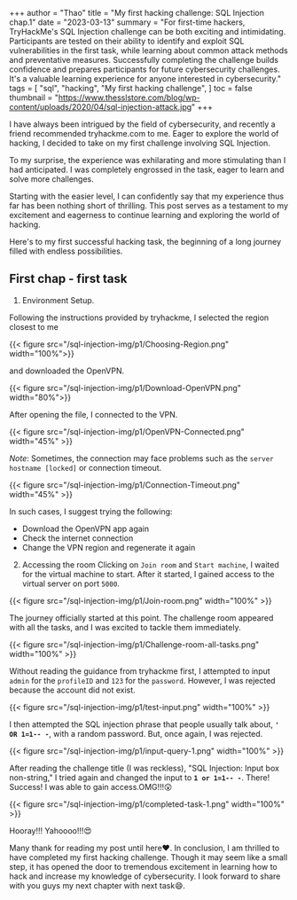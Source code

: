 +++
author = "Thao"
title = "My first hacking challenge: SQL Injection chap.1"
date = "2023-03-13"
summary = "For first-time hackers, TryHackMe's SQL Injection challenge can be both exciting and intimidating. Participants are tested on their ability to identify and exploit SQL vulnerabilities in the first task, while learning about common attack methods and preventative measures. Successfully completing the challenge builds confidence and prepares participants for future cybersecurity challenges. It's a valuable learning experience for anyone interested in cybersecurity."
tags = [
    "sql",
    "hacking",
    "My first hacking challenge",
]
toc = false
thumbnail = "https://www.thesslstore.com/blog/wp-content/uploads/2020/04/sql-injection-attack.jpg"
+++

I have always been intrigued by the field of cybersecurity, and recently a friend recommended tryhackme.com to me. Eager to explore the world of hacking, I decided to take on my first challenge involving SQL Injection.

To my surprise, the experience was exhilarating and more stimulating than I had anticipated. I was completely engrossed in the task, eager to learn and solve more challenges.

Starting with the easier level, I can confidently say that my experience thus far has been nothing short of thrilling. This post serves as a testament to my excitement and eagerness to continue learning and exploring the world of hacking.

Here's to my first successful hacking task, the beginning of a long journey filled with endless possibilities.

## First chap - first task
1. Environment Setup.

Following the instructions provided by tryhackme, I selected the region closest to me 

{{< figure src="/sql-injection-img/p1/Choosing-Region.png" width="100%">}}

and downloaded the OpenVPN.

{{< figure src="/sql-injection-img/p1/Download-OpenVPN.png" width="80%">}}

After opening the file, I connected to the VPN.

{{< figure src="/sql-injection-img/p1/OpenVPN-Connected.png" width="45%" >}}

*Note*: Sometimes, the connection may face problems such as the `server hostname [locked]` or connection timeout. 

{{< figure src="/sql-injection-img/p1/Connection-Timeout.png" width="45%" >}}

In such cases, I suggest trying the following:
- Download the OpenVPN app again
- Check the internet connection
- Change the VPN region and regenerate it again

2. Accessing the room
Clicking on `Join room` and `Start machine`, I waited for the virtual machine to start. After it started, I gained access to the virtual server on port `5000`.

{{< figure src="/sql-injection-img/p1/Join-room.png" width="100%" >}}

The journey officially started at this point.
The challenge room appeared with all the tasks, and I was excited to tackle them immediately. 

{{< figure src="/sql-injection-img/p1/Challenge-room-all-tasks.png" width="100%" >}}

Without reading the guidance from tryhackme first, I attempted to input `admin` for the `profileID` and `123` for the `password`. However, I was rejected because the account did not exist. 

{{< figure src="/sql-injection-img/p1/test-input.png" width="100%" >}}

I then attempted the SQL injection phrase that people usually talk about, **`' OR 1=1-- -`**, with a random password. But, once again, I was rejected. 

{{< figure src="/sql-injection-img/p1/input-query-1.png" width="100%" >}}

After reading the challenge title (I was reckless), "SQL Injection: Input box non-string," I tried again and changed the input to **`1 or 1=1-- -`**. There! Success! I was able to gain access.OMG!!!:astonished:

{{< figure src="/sql-injection-img/p1/completed-task-1.png" width="100%" >}}

Hooray!!! Yahoooo!!!:heart_eyes:

Many thank for reading my post until here:heart:. In conclusion, I am thrilled to have completed my first hacking challenge. Though it may seem like a small step, it has opened the door to tremendous excitement in learning how to hack and increase my knowledge of cybersecurity. I look forward to share with you guys my next chapter with next task:smile:.